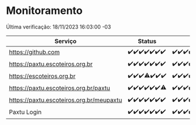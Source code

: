 # Monitoramento

Última verificação: 18/11/2023 16:03:00 -03

|Serviço|Status|Últimas 24h|
|---|---|---|
|https://github.com|<span title="2023-11-11: OK=24">✔️</span><span title="2023-11-12: OK=24">✔️</span><span title="2023-11-13: OK=24">✔️</span><span title="2023-11-14: OK=24">✔️</span><span title="2023-11-15: OK=24">✔️</span><span title="2023-11-16: OK=24">✔️</span><span title="2023-11-17: OK=19">✔️</span>|<span title="17/11/2023 16:03:00 -03 : 200">✔️</span><span title="17/11/2023 17:06:00 -03 : 200">✔️</span><span title="17/11/2023 18:04:00 -03 : 200">✔️</span><span title="17/11/2023 19:05:00 -03 : 200">✔️</span><span title="17/11/2023 20:05:00 -03 : 200">✔️</span><span title="17/11/2023 21:30:00 -03 : 200">✔️</span><span title="17/11/2023 22:44:00 -03 : 200">✔️</span><span title="17/11/2023 23:18:00 -03 : 200">✔️</span><span title="18/11/2023 00:06:00 -03 : 200">✔️</span><span title="18/11/2023 01:07:00 -03 : 200">✔️</span><span title="18/11/2023 02:04:00 -03 : 200">✔️</span><span title="18/11/2023 03:07:00 -03 : 200">✔️</span><span title="18/11/2023 04:04:00 -03 : 200">✔️</span><span title="18/11/2023 05:07:00 -03 : 200">✔️</span><span title="18/11/2023 06:04:00 -03 : 200">✔️</span><span title="18/11/2023 07:05:00 -03 : 200">✔️</span><span title="18/11/2023 08:03:00 -03 : 200">✔️</span><span title="18/11/2023 09:09:00 -03 : 200">✔️</span><span title="18/11/2023 10:06:00 -03 : 200">✔️</span><span title="18/11/2023 11:03:00 -03 : 200">✔️</span><span title="18/11/2023 12:04:00 -03 : 200">✔️</span><span title="18/11/2023 13:06:00 -03 : 200">✔️</span><span title="18/11/2023 14:03:00 -03 : 200">✔️</span><span title="18/11/2023 15:07:00 -03 : 200">✔️</span><span title="18/11/2023 16:03:00 -03 : 200">✔️</span>|
|https://paxtu.escoteiros.org.br|<span title="2023-11-11: OK=24">✔️</span><span title="2023-11-12: OK=24">✔️</span><span title="2023-11-13: OK=24">✔️</span><span title="2023-11-14: OK=24">✔️</span><span title="2023-11-15: OK=24">✔️</span><span title="2023-11-16: OK=24">✔️</span><span title="2023-11-17: OK=19">✔️</span>|<span title="17/11/2023 16:03:00 -03 : 200">✔️</span><span title="17/11/2023 17:06:00 -03 : 200">✔️</span><span title="17/11/2023 18:04:00 -03 : 200">✔️</span><span title="17/11/2023 19:05:00 -03 : 200">✔️</span><span title="17/11/2023 20:05:00 -03 : 200">✔️</span><span title="17/11/2023 21:30:00 -03 : 200">✔️</span><span title="17/11/2023 22:44:00 -03 : 200">✔️</span><span title="17/11/2023 23:18:00 -03 : 200">✔️</span><span title="18/11/2023 00:06:00 -03 : 200">✔️</span><span title="18/11/2023 01:07:00 -03 : 200">✔️</span><span title="18/11/2023 02:04:00 -03 : 200">✔️</span><span title="18/11/2023 03:07:00 -03 : 200">✔️</span><span title="18/11/2023 04:04:00 -03 : 200">✔️</span><span title="18/11/2023 05:07:00 -03 : 200">✔️</span><span title="18/11/2023 06:04:00 -03 : 200">✔️</span><span title="18/11/2023 07:05:00 -03 : 200">✔️</span><span title="18/11/2023 08:03:00 -03 : 200">✔️</span><span title="18/11/2023 09:09:00 -03 : 200">✔️</span><span title="18/11/2023 10:06:00 -03 : 200">✔️</span><span title="18/11/2023 11:03:00 -03 : 200">✔️</span><span title="18/11/2023 12:04:00 -03 : 200">✔️</span><span title="18/11/2023 13:06:00 -03 : 200">✔️</span><span title="18/11/2023 14:03:00 -03 : 200">✔️</span><span title="18/11/2023 15:07:00 -03 : 200">✔️</span><span title="18/11/2023 16:03:00 -03 : 200">✔️</span>|
|https://escoteiros.org.br|<span title="2023-11-11: OK=24">✔️</span><span title="2023-11-12: OK=24">✔️</span><span title="2023-11-13: OK=24">✔️</span><span title="2023-11-14: OK=23, Falhas=1">⚠️</span><span title="2023-11-15: OK=24">✔️</span><span title="2023-11-16: OK=24">✔️</span><span title="2023-11-17: OK=19">✔️</span>|<span title="17/11/2023 16:03:00 -03 : 200">✔️</span><span title="17/11/2023 17:06:00 -03 : 200">✔️</span><span title="17/11/2023 18:04:00 -03 : 200">✔️</span><span title="17/11/2023 19:05:00 -03 : 200">✔️</span><span title="17/11/2023 20:05:00 -03 : 200">✔️</span><span title="17/11/2023 21:30:00 -03 : 200">✔️</span><span title="17/11/2023 22:44:00 -03 : 200">✔️</span><span title="17/11/2023 23:18:00 -03 : 200">✔️</span><span title="18/11/2023 00:06:00 -03 : 200">✔️</span><span title="18/11/2023 01:07:00 -03 : 200">✔️</span><span title="18/11/2023 02:04:00 -03 : 200">✔️</span><span title="18/11/2023 03:07:00 -03 : 200">✔️</span><span title="18/11/2023 04:04:00 -03 : 200">✔️</span><span title="18/11/2023 05:07:00 -03 : 200">✔️</span><span title="18/11/2023 06:04:00 -03 : 200">✔️</span><span title="18/11/2023 07:05:00 -03 : 200">✔️</span><span title="18/11/2023 08:03:00 -03 : 200">✔️</span><span title="18/11/2023 09:09:00 -03 : 200">✔️</span><span title="18/11/2023 10:06:00 -03 : 200">✔️</span><span title="18/11/2023 11:03:00 -03 : 200">✔️</span><span title="18/11/2023 12:04:00 -03 : 200">✔️</span><span title="18/11/2023 13:06:00 -03 : 200">✔️</span><span title="18/11/2023 14:03:00 -03 : 200">✔️</span><span title="18/11/2023 15:07:00 -03 : 200">✔️</span><span title="18/11/2023 16:03:00 -03 : 200">✔️</span>|
|https://paxtu.escoteiros.org.br/paxtu|<span title="2023-11-11: OK=24">✔️</span><span title="2023-11-12: OK=24">✔️</span><span title="2023-11-13: OK=24">✔️</span><span title="2023-11-14: OK=24">✔️</span><span title="2023-11-15: OK=24">✔️</span><span title="2023-11-16: OK=24">✔️</span><span title="2023-11-17: OK=18, Falhas=1">⚠️</span>|<span title="17/11/2023 16:04:00 -03 : 200">✔️</span><span title="17/11/2023 17:06:00 -03 : 200">✔️</span><span title="17/11/2023 18:04:00 -03 : 200">✔️</span><span title="17/11/2023 19:05:00 -03 : 200">✔️</span><span title="17/11/2023 20:05:00 -03 : 200">✔️</span><span title="17/11/2023 21:30:00 -03 : 200">✔️</span><span title="17/11/2023 22:44:00 -03 : 200">✔️</span><span title="17/11/2023 23:18:00 -03 : 200">✔️</span><span title="18/11/2023 00:06:00 -03 : 200">✔️</span><span title="18/11/2023 01:07:00 -03 : 200">✔️</span><span title="18/11/2023 02:04:00 -03 : 200">✔️</span><span title="18/11/2023 03:07:00 -03 : 200">✔️</span><span title="18/11/2023 04:04:00 -03 : 200">✔️</span><span title="18/11/2023 05:07:00 -03 : 200">✔️</span><span title="18/11/2023 06:04:00 -03 : 200">✔️</span><span title="18/11/2023 07:05:00 -03 : 200">✔️</span><span title="18/11/2023 08:03:00 -03 : 200">✔️</span><span title="18/11/2023 09:09:00 -03 : 200">✔️</span><span title="18/11/2023 10:06:00 -03 : 200">✔️</span><span title="18/11/2023 11:03:00 -03 : 200">✔️</span><span title="18/11/2023 12:04:00 -03 : 200">✔️</span><span title="18/11/2023 13:06:00 -03 : 200">✔️</span><span title="18/11/2023 14:03:00 -03 : 200">✔️</span><span title="18/11/2023 15:07:00 -03 : 200">✔️</span><span title="18/11/2023 16:03:00 -03 : 200">✔️</span>|
|https://paxtu.escoteiros.org.br/meupaxtu|<span title="2023-11-11: OK=24">✔️</span><span title="2023-11-12: OK=24">✔️</span><span title="2023-11-13: OK=24">✔️</span><span title="2023-11-14: OK=24">✔️</span><span title="2023-11-15: OK=24">✔️</span><span title="2023-11-16: OK=24">✔️</span><span title="2023-11-17: OK=19">✔️</span>|<span title="17/11/2023 16:04:00 -03 : 200">✔️</span><span title="17/11/2023 17:06:00 -03 : 200">✔️</span><span title="17/11/2023 18:04:00 -03 : 200">✔️</span><span title="17/11/2023 19:05:00 -03 : 200">✔️</span><span title="17/11/2023 20:05:00 -03 : 200">✔️</span><span title="17/11/2023 21:30:00 -03 : 200">✔️</span><span title="17/11/2023 22:44:00 -03 : 200">✔️</span><span title="17/11/2023 23:18:00 -03 : 200">✔️</span><span title="18/11/2023 00:06:00 -03 : 200">✔️</span><span title="18/11/2023 01:07:00 -03 : 200">✔️</span><span title="18/11/2023 02:04:00 -03 : 200">✔️</span><span title="18/11/2023 03:07:00 -03 : 200">✔️</span><span title="18/11/2023 04:04:00 -03 : 200">✔️</span><span title="18/11/2023 05:07:00 -03 : 200">✔️</span><span title="18/11/2023 06:04:00 -03 : 200">✔️</span><span title="18/11/2023 07:05:00 -03 : 200">✔️</span><span title="18/11/2023 08:03:00 -03 : 200">✔️</span><span title="18/11/2023 09:09:00 -03 : 200">✔️</span><span title="18/11/2023 10:06:00 -03 : 200">✔️</span><span title="18/11/2023 11:03:00 -03 : 200">✔️</span><span title="18/11/2023 12:04:00 -03 : 200">✔️</span><span title="18/11/2023 13:06:00 -03 : 200">✔️</span><span title="18/11/2023 14:03:00 -03 : 200">✔️</span><span title="18/11/2023 15:07:00 -03 : 200">✔️</span><span title="18/11/2023 16:03:00 -03 : 200">✔️</span>|
|Paxtu Login|<span title="2023-11-11: OK=24">✔️</span><span title="2023-11-12: OK=24">✔️</span><span title="2023-11-13: OK=24">✔️</span><span title="2023-11-14: OK=24">✔️</span><span title="2023-11-15: OK=24">✔️</span><span title="2023-11-16: OK=24">✔️</span><span title="2023-11-17: OK=19">✔️</span>|<span title="17/11/2023 16:04:00 -03 : 200">✔️</span><span title="17/11/2023 17:07:00 -03 : 200">✔️</span><span title="17/11/2023 18:04:00 -03 : 200">✔️</span><span title="17/11/2023 19:05:00 -03 : 200">✔️</span><span title="17/11/2023 20:05:00 -03 : 200">✔️</span><span title="17/11/2023 21:30:00 -03 : 200">✔️</span><span title="17/11/2023 22:44:00 -03 : 200">✔️</span><span title="17/11/2023 23:18:00 -03 : 200">✔️</span><span title="18/11/2023 00:06:00 -03 : 200">✔️</span><span title="18/11/2023 01:07:00 -03 : 200">✔️</span><span title="18/11/2023 02:04:00 -03 : 200">✔️</span><span title="18/11/2023 03:07:00 -03 : 200">✔️</span><span title="18/11/2023 04:04:00 -03 : 200">✔️</span><span title="18/11/2023 05:07:00 -03 : 200">✔️</span><span title="18/11/2023 06:04:00 -03 : 200">✔️</span><span title="18/11/2023 07:05:00 -03 : 200">✔️</span><span title="18/11/2023 08:03:00 -03 : 200">✔️</span><span title="18/11/2023 09:09:00 -03 : 200">✔️</span><span title="18/11/2023 10:06:00 -03 : 200">✔️</span><span title="18/11/2023 11:03:00 -03 : 200">✔️</span><span title="18/11/2023 12:04:00 -03 : 200">✔️</span><span title="18/11/2023 13:06:00 -03 : 200">✔️</span><span title="18/11/2023 14:03:00 -03 : 200">✔️</span><span title="18/11/2023 15:07:00 -03 : 200">✔️</span><span title="18/11/2023 16:03:00 -03 : 200">✔️</span>|
